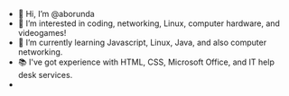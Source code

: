 - 👋 Hi, I’m @aborunda
- 👀 I’m interested in coding, networking, Linux, computer hardware, and videogames!
- 🌱 I’m currently learning Javascript, Linux, Java, and also computer networking.
- 📚 I've got experience with HTML, CSS, Microsoft Office, and IT help desk services.
- 
<!---
aborunda/aborunda is a ✨ special ✨ repository because its `README.md` (this file) appears on your GitHub profile.
You can click the Preview link to take a look at your changes.
--->
